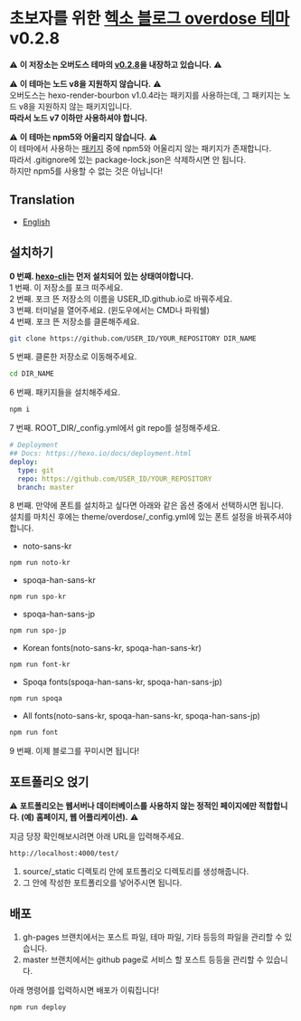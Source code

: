 # 초보자를 위한 [헥소 블로그 overdose 테마](https://github.com/HyunSeob/hexo-theme-overdose) v0.2.8
⚠ **이 저장소는 오버도스 테마의 [v0.2.8](https://github.com/HyunSeob/hexo-theme-overdose/releases/tag/v0.2.8)을 내장하고 있습니다.** ⚠

⚠ **이 테마는 노드 v8을 지원하지 않습니다.** ⚠  
오버도스는 hexo-render-bourbon v1.0.4라는 패키지를 사용하는데,
그 패키지는 노드 v8을 지원하지 않는 패키지입니다.  
**따라서 노드 v7 이하만 사용하셔야 합니다.**  

⚠ **이 테마는 npm5와 어울리지 않습니다.** ⚠  
이 테마에서 사용하는 [패키지](https://github.com/mapbox/node-pre-gyp/issues/298) 중에 npm5와 어울리지 않는 패키지가 존재합니다.  
따라서 .gitignore에 있는 package-lock.json은 삭제하시면 안 됩니다.  
하지만 npm5를 사용할 수 없는 것은 아닙니다!

## Translation  
* [English](README.md)

## 설치하기
**0 번째. [hexo-cli](https://hexo.io/docs/index.html)는 먼저 설치되어 있는 상태여야합니다.**  
1 번째. 이 저장소를 포크 떠주세요.  
2 번째. 포크 뜬 저장소의 이름을 USER_ID.github.io로 바꿔주세요.  
3 번째. 터미널을 열어주세요. (윈도우에서는 CMD나 파워쉘)  
4 번째. 포크 뜬 저장소를 클론해주세요.
```bash
git clone https://github.com/USER_ID/YOUR_REPOSITORY DIR_NAME
```
5 번째. 클론한 저장소로 이동해주세요.
```bash
cd DIR_NAME
```
6 번째. 패키지들을 설치해주세요.
```bash
npm i
```
7 번째. ROOT_DIR/_config.yml에서 git repo를 설정해주세요.
```yaml
# Deployment
## Docs: https://hexo.io/docs/deployment.html
deploy:
  type: git
  repo: https://github.com/USER_ID/YOUR_REPOSITORY
  branch: master
```
8 번째. 만약에 폰트를 설치하고 싶다면 아래와 같은 옵션 중에서 선택하시면 됩니다.  
설치를 마치신 후에는 theme/overdose/_config.yml에 있는 폰트 설정을 바꿔주셔야합니다.  
* noto-sans-kr
```bash
npm run noto-kr
```
* spoqa-han-sans-kr
```bash
npm run spo-kr
```
* spoqa-han-sans-jp
```bash
npm run spo-jp
```
* Korean fonts(noto-sans-kr, spoqa-han-sans-kr)
```bash
npm run font-kr
```
* Spoqa fonts(spoqa-han-sans-kr, spoqa-han-sans-jp)
```bash
npm run spoqa
```
* All fonts(noto-sans-kr, spoqa-han-sans-kr, spoqa-han-sans-jp)
```bash
npm run font
```
9 번째. 이제 블로그를 꾸미시면 됩니다!

## 포트폴리오 얹기
⚠ **포트폴리오는 웹서버나 데이터베이스를 사용하지 않는 정적인 페이지에만 적합합니다. (예) 홈페이지, 웹 어플리케이션).** ⚠

지금 당장 확인해보시려면 아래 URL을 입력해주세요.
```
http://localhost:4000/test/
```

1. source/_static 디렉토리 안에 포트폴리오 디렉토리를 생성해줍니다.  
2. 그 안에 작성한 포트폴리오를 넣어주시면 됩니다.  

## 배포
1. gh-pages 브랜치에서는 포스트 파일, 테마 파일, 기타 등등의 파일을 관리할 수 있습니다.  
2. master 브랜치에서는 github page로 서비스 할 포스트 등등을 관리할 수 있습니다.

아래 명령어를 입력하시면 배포가 이뤄집니다!  
```bash
npm run deploy
```